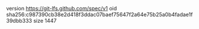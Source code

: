 version https://git-lfs.github.com/spec/v1
oid sha256:c987390cb38e2d418f3ddac07baef75647f2a64e75b25a0b4fadae1f39dbb333
size 1447
